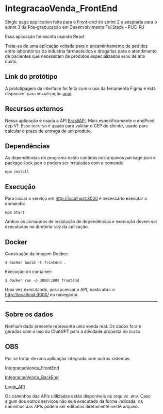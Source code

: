 # IntegracaoVenda_FrontEnd

Single page application feita para o Front-end do sprint 2 e adaptada para o sprint 3 da Pós-graducação em Desenvolvimento FullStack - PUC-RJ

Essa aplicação foi escrita usando React

Trata-se de uma aplicação voltada para o encaminhamento de pedidos entre laboratórios da industria farmacêutica e drogarias para o atendimento de pacientes que necessitam de produtos especializados e/ou de alto custo.

## Link do protótipo
A prototipagem da interface foi feita com o uso da ferramenta Figma e está disponível para visualização [aqui](https://www.figma.com/file/UT1xbZtPxRangUXBnSY3rB/Sprint2?type=design&node-id=0%3A1&mode=design&t=BdMemTHVmsWOurm1-1).

## Recursos externos
Nessa aplicação é usada a API [BrasilAPI](https://brasilapi.com.br/docs#). Mais especificamente o endPoint cep V1. Esse recurso é usado para validar o CEP do cliente, usado para calcular o prazo de entrega de um produto.

## Dependências

As dependências do programa estão contidas nos arquivos package.json e package-lock.json e podem ser instaladas com o comando 

    npm install

## Execução
Para iniciar o serviço em [http://localhost:3000](http://localhost:3000) é necessário executar o comando:

    npm start

Ambos os comandos de instalação de dependências e execução devem ser executados no diretório raiz da aplicação.

## Docker

Construção da imagem Docker:

```
$ docker build -t frontend .
```
Execução do container:

```
$ docker run -p 3000:3000 frontend
```

Uma vez executando, para acessar a API, basta abrir o [http://localhost:3000/](http://localhost:3000/) no navegador.

---

## Sobre os dados
Nenhum dado presente representa uma venda real. Os dados foram gerados com o uso do ChatGPT para a atividade proposta no curso.

## OBS

Por se tratar de uma aplicação integrada com outros sistemas:

[IntegracaoVenda_FrontEnd](https://github.com/glgaspar/IntegracaoVenda_FrontEnd.git)

[IntegracaoVenda_BackEnd](https://github.com/glgaspar/IntegracaoVenda_BackEnd.git)

[Login_API](https://github.com/glgaspar/Login_API.git)

Os caminhos das APIs utilizadas estão disponíveis no arquivo .env. Caso algum dos outros serviços não seja executado da forma indicada, os caminhos das APIs podem ser editados diretamente neste arquivo.